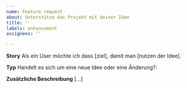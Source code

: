 ```yaml
---
name: Feature request
about: Unterstütze das Projekt mit deiner Idee
title: ''
labels: enhancement
assignees: ''

---
```


**Story**
Als ein User
möchte ich dass [ziel],
damit man [nutzen der Idee].

**Typ**
Handelt es sich um eine neue Idee oder eine Änderung?:

**Zusätzliche Beschreibung**
[...]
